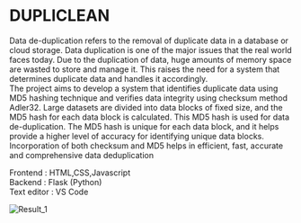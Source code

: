 
# DUPLICLEAN
Data de-duplication refers to the removal of duplicate data in a database or cloud storage.
Data duplication is one of the major issues that the real world faces today. Due to the
duplication of data, huge amounts of memory space are wasted to store and manage it. This
raises the need for a system that determines duplicate data and handles it accordingly.<br/> The
project aims to develop a system that identifies duplicate data using MD5 hashing technique
and verifies data integrity using checksum method Adler32. Large datasets are divided into
data blocks of fixed size, and the MD5 hash for each data block is calculated. This MD5 hash
is used for data de-duplication. The MD5 hash is unique for each data block, and it helps
provide a higher level of accuracy for identifying unique data blocks. Incorporation of both
checksum and MD5 helps in efficient, fast, accurate and comprehensive data deduplication<br/>

Frontend : HTML,CSS,Javascript<br/>
Backend : Flask (Python)<br/>
Text editor : VS Code<br/>


![Result_1](https://github.com/user-attachments/assets/9a8f4add-fc1a-423b-8877-be74f8108067)<br/>
